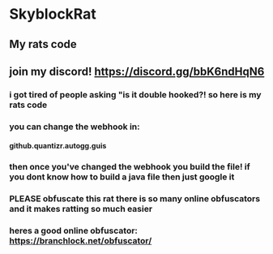 # SkyblockRat
## My rats code
## join my discord! https://discord.gg/bbK6ndHqN6
### i got tired of people asking "is it double hooked?! so here is my rats code
### you can change the webhook in: 
#### github.quantizr.autogg.guis
### then once you've changed the webhook you build the file! if you dont know how to build a java file then just google it 
### PLEASE obfuscate this rat there is so many online obfuscators and it makes ratting so much easier
### heres a good online obfuscator: https://branchlock.net/obfuscator/
